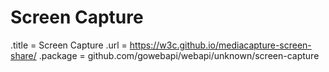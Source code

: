 # Screen Capture

.title = Screen Capture
.url = <https://w3c.github.io/mediacapture-screen-share/>
.package = github.com/gowebapi/webapi/unknown/screen-capture
